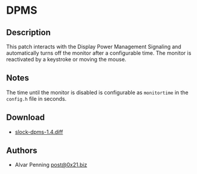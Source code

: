 DPMS
====

Description
-----------
This patch interacts with the Display Power Management Signaling and
automatically turns off the monitor after a configurable time. The monitor is
reactivated by a keystroke or moving the mouse.

Notes
-----
The time until the monitor is disabled is configurable as `monitortime` in the
`config.h` file in seconds.

Download
--------
* [slock-dpms-1.4.diff](slock-dpms-1.4.diff)

Authors
-------
* Alvar Penning <post@0x21.biz>
